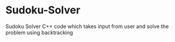 # Sudoku-Solver
Sudoku Solver C++ code which takes input from user and solve the problem using backtracking
